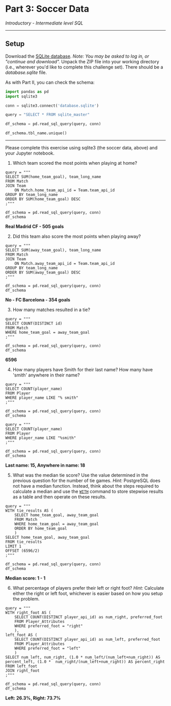 # Part 3: Soccer Data

*Introductory - Intermediate level SQL*

---

## Setup

Download the [SQLite database](https://www.kaggle.com/hugomathien/soccer/download). *Note: You may be asked to log in, or "continue and download".* Unpack the ZIP file into your working directory (i.e., wherever you'd like to complete this challenge set). There should be a *database.sqlite* file.

As with Part II, you can check the schema:

```python
import pandas as pd
import sqlite3

conn = sqlite3.connect('database.sqlite')

query = "SELECT * FROM sqlite_master"

df_schema = pd.read_sql_query(query, conn)

df_schema.tbl_name.unique()
```

---

Please complete this exercise using sqlite3 (the soccer data, above) and your Jupyter notebook.

1. Which team scored the most points when playing at home?  

```
query = """
SELECT SUM(home_team_goal), team_long_name
FROM Match
JOIN Team
    ON Match.home_team_api_id = Team.team_api_id
GROUP BY team_long_name
ORDER BY SUM(home_team_goal) DESC
;"""

df_schema = pd.read_sql_query(query, conn)
df_schema
```

**Real Madrid CF - 505 goals**


2. Did this team also score the most points when playing away?  

```
query = """
SELECT SUM(away_team_goal), team_long_name
FROM Match
JOIN Team
    ON Match.away_team_api_id = Team.team_api_id
GROUP BY team_long_name
ORDER BY SUM(away_team_goal) DESC
;"""

df_schema = pd.read_sql_query(query, conn)
df_schema
```

**No - FC Barcelona - 354 goals**


3. How many matches resulted in a tie?  

```
query = """
SELECT COUNT(DISTINCT id)
FROM Match
WHERE home_team_goal = away_team_goal
;"""

df_schema = pd.read_sql_query(query, conn)
df_schema
```

**6596**


4. How many players have Smith for their last name? How many have 'smith' anywhere in their name?

```
query = """
SELECT COUNT(player_name)
FROM Player
WHERE player_name LIKE "% smith"
;"""

df_schema = pd.read_sql_query(query, conn)
df_schema

query = """
SELECT COUNT(player_name)
FROM Player
WHERE player_name LIKE "%smith"
;"""

df_schema = pd.read_sql_query(query, conn)
df_schema
```

**Last name: 15, Anywhere in name: 18**


5. What was the median tie score? Use the value determined in the previous question for the number of tie games. *Hint:* PostgreSQL does not have a median function. Instead, think about the steps required to calculate a median and use the [`WITH`](https://www.postgresql.org/docs/8.4/static/queries-with.html) command to store stepwise results as a table and then operate on these results. 

```
query = """
WITH tie_results AS (
    SELECT home_team_goal, away_team_goal
    FROM Match
    WHERE home_team_goal = away_team_goal
    ORDER BY home_team_goal
    )
SELECT home_team_goal, away_team_goal
FROM tie_results
LIMIT 1
OFFSET (6596/2)
;"""

df_schema = pd.read_sql_query(query, conn)
df_schema
```

**Median score: 1 - 1**

6. What percentage of players prefer their left or right foot? *Hint:* Calculate either the right or left foot, whichever is easier based on how you setup the problem.

```
query = """
WITH right_foot AS (
    SELECT COUNT(DISTINCT player_api_id) as num_right, preferred_foot 
    FROM Player_Attributes
    WHERE preferred_foot = "right"
    ),
left_foot AS (
    SELECT COUNT(DISTINCT player_api_id) as num_left, preferred_foot 
    FROM Player_Attributes
    WHERE preferred_foot = "left"
    )
SELECT num_left, num_right, (1.0 * num_left/(num_left+num_right)) AS percent_left, (1.0 *  num_right/(num_left+num_right)) AS percent_right
FROM left_foot
JOIN right_foot
;"""

df_schema = pd.read_sql_query(query, conn)
df_schema
```

**Left: 26.3%, Right: 73.7%**
